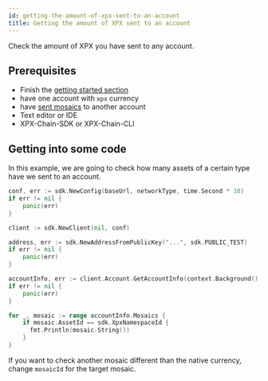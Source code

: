 ```yaml
---
id: getting-the-amount-of-xpx-sent-to-an-account
title: Getting the amount of XPX sent to an account
---
```

Check the amount of XPX you have sent to any account.

## Prerequisites

- Finish the [getting started section](../../getting-started/setting-up-workstation.md)
- have one account with `xpx` currency
- have [sent mosaics](../../guides/transaction/sending-a-transfer-transaction.md) to another account
- Text editor or IDE
- XPX-Chain-SDK or XPX-Chain-CLI

## Getting into some code

In this example, we are going to check how many assets of a certain type have we sent to an account.

<!--DOCUSAURUS_CODE_TABS-->
<!--Golang-->
```go
conf, err := sdk.NewConfig(baseUrl, networkType, time.Second * 10)
if err != nil {
    panic(err)
}

client := sdk.NewClient(nil, conf)

address, err := sdk.NewAddressFromPublicKey("...", sdk.PUBLIC_TEST)
if err != nil {
    panic(err)
}

accountInfo, err := client.Account.GetAccountInfo(context.Background(), address)
if err != nil {
    panic(err)
}

for _, mosaic := range accountInfo.Mosaics {
    if mosaic.AssetId == sdk.XpxNamespaceId {
      fmt.Println(mosaic.String())
    }
}
```
<!--END_DOCUSAURUS_CODE_TABS-->

If you want to check another mosaic different than the native currency, change `mosaicId` for the target mosaic.

